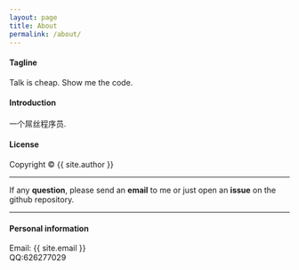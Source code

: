 ```yaml
---
layout: page
title: About
permalink: /about/
---
```


#### Tagline

Talk is cheap. Show me the code.

#### Introduction

一个屌丝程序员.

#### License

Copyright&nbsp;&copy;&nbsp;{{ site.author }}

- - -

If any <b>question</b>, please send an <b>email</b> to me or just open an <b>issue</b> on the github repository. 


- - -

#### Personal information

Email: {{ site.email }} <br />
QQ:626277029
